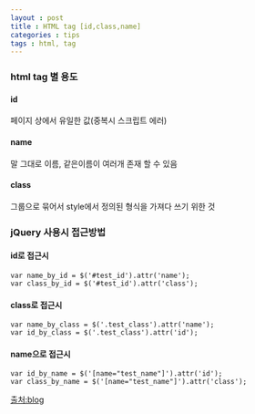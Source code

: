 ```yaml
---
layout : post
title : HTML tag [id,class,name]
categories : tips
tags : html, tag
---
```



### html tag 별 용도


#### **id**

페이지 상에서 유일한 값(중복시 스크립트 에러)

#### **name**

말 그대로 이름, 같은이름이 여러개 존재 할 수 있음

#### **class**

그룹으로 묶어서 style에서 정의된 형식을 가져다 쓰기 위한 것

### jQuery 사용시 접근방법

#### **id로 접근시**

<pre><code class="javascript">var name_by_id = $('#test_id').attr('name');
var class_by_id = $('#test_id').attr('class');
</code></pre>

#### **class로 접근시**

<pre><code class="javascript">var name_by_class = $('.test_class').attr('name');
var id_by_class = $('.test_class').attr('id');
</code></pre>

#### **name으로 접근시**

<pre><code class="javascript">var id_by_name = $('[name="test_name"]').attr('id');
var class_by_name = $('[name="test_name"]').attr('class');
</code></pre>

[출처:blog](http://blog.naver.com/PostView.nhn?blogId=sideni90&logNo=220188175013&parentCategoryNo=&categoryNo=9&viewDate=&isShowPopularPosts=true&from=search)

